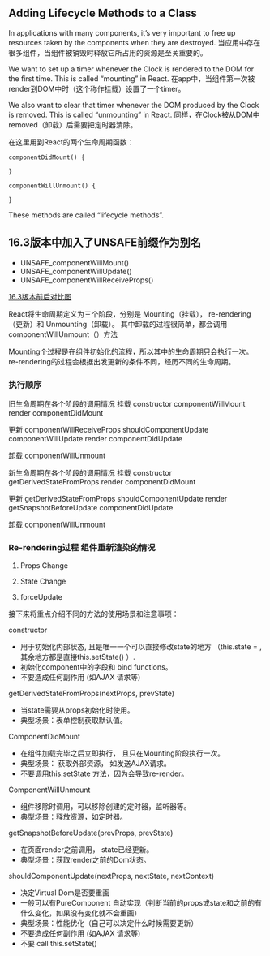 ## Adding Lifecycle Methods to a Class
In applications with many components, it’s very important to free up resources taken by the components when they are destroyed.
当应用中存在很多组件，当组件被销毁时释放它所占用的资源是至关重要的。

We want to set up a timer whenever the Clock is rendered to the DOM for the first time. This is called “mounting” in React.
在app中，当组件第一次被render到DOM中时（这个称作挂载）设置了一个timer。

We also want to clear that timer whenever the DOM produced by the Clock is removed. This is called “unmounting” in React.
同样，在Clock被从DOM中removed（卸载）后需要把定时器清除。

在这里用到React的两个生命周期函数：
```
componentDidMount() {

}

componentWillUnmount() {

}
```
These methods are called “lifecycle methods”.

## 16.3版本中加入了UNSAFE前缀作为别名
- UNSAFE_componentWillMount()
- UNSAFE_componentWillUpdate()
- UNSAFE_componentWillReceiveProps()

[16.3版本前后对比图](https://www.jianshu.com/p/ce5451287f1c)

React将生命周期定义为三个阶段，分别是
Mounting（挂载），
re-rendering（更新）和 Unmounting（卸载）。
其中卸载的过程很简单，都会调用componentWillUnmount（）方法

Mounting个过程是在组件初始化的流程，所以其中的生命周期只会执行一次。
re-rendering的过程会根据出发更新的条件不同，经历不同的生命周期。

### 执行顺序
旧生命周期在各个阶段的调用情况
挂载 
constructor
componentWillMount
render
componentDidMount

更新
componentWillReceiveProps
shouldComponentUpdate
componentWillUpdate
render
componentDidUpdate

卸载
componentWillUnmount

新生命周期在各个阶段的调用情况
挂载
constructor
getDerivedStateFromProps
render
componentDidMount

更新
getDerivedStateFromProps
shouldComponentUpdate
render
getSnapshotBeforeUpdate
componentDidUpdate

卸载
componentWillUnmount

### Re-rendering过程 组件重新渲染的情况
1. Props Change

2. State Change

3. forceUpdate

接下来将重点介绍不同的方法的使用场景和注意事项：

constructor
- 用于初始化内部状态, 且是唯一一个可以直接修改state的地方 （this.state = , 其余地方都是直接this.setState() ）.
- 初始化component中的字段和 bind functions。
- 不要造成任何副作用 (如AJAX 请求等)

getDerivedStateFromProps(nextProps, prevState)
- 当state需要从props初始化时使用。
- 典型场景：表单控制获取默认值。

ComponentDidMount
- 在组件加载完毕之后立即执行， 且只在Mounting阶段执行一次。
- 典型场景： 获取外部资源， 如发送AJAX请求。
- 不要调用this.setState 方法，因为会导致re-render。

ComponentWillUnmount
- 组件移除时调用，可以移除创建的定时器，监听器等。
- 典型场景：释放资源，如定时器。

getSnapshotBeforeUpdate(prevProps, prevState)
- 在页面render之前调用， state已经更新。
- 典型场景：获取render之前的Dom状态。

shouldComponentUpdate(nextProps, nextState, nextContext)
- 决定Virtual Dom是否要重画
- 一般可以有PureComponent 自动实现（判断当前的props或state和之前的有什么变化，如果没有变化就不会重画）
- 典型场景：性能优化（自己可以决定什么时候需要更新）
- 不要造成任何副作用 (如AJAX 请求等)
- 不要 call this.setState()

